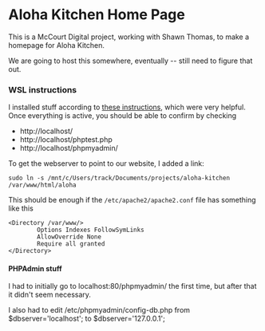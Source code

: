 # Aloha Kitchen Home Page

This is a McCourt Digital project, working with Shawn Thomas, to make a homepage for Aloha Kitchen.

We are going to host this somewhere, eventually -- still need to figure that out.

### WSL instructions
I installed stuff according to [these instructions](https://chabolla.dev/wamp-lamp-stack-install-on-windows/), which were very helpful.  Once everything is active,
you should be able to confirm by checking

* http://localhost/
* http://localhost/phptest.php
* http://localhost/phpmyadmin/

To get the webserver to point to our website, I added a link:
```
sudo ln -s /mnt/c/Users/track/Documents/projects/aloha-kitchen /var/www/html/aloha
```
This should be enough if the `/etc/apache2/apache2.conf` file has something like this
```
<Directory /var/www/>
        Options Indexes FollowSymLinks
        AllowOverride None
        Require all granted
</Directory>
```

#### PHPAdmin stuff
I had to initially go to localhost:80/phpmyadmin/ the first time, but after that it didn't seem necessary.

I also had to edit /etc/phpmyadmin/config-db.php from 
$dbserver='localhost';
to
$dbserver='127.0.0.1';
